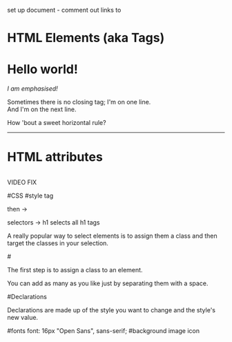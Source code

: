 set up document - 
comment out links to

# HTML Elements (aka Tags)
<h1>Hello world!</h1>
<em>I am emphasised!</em>

Sometimes there is no closing tag;
I'm on one line.<br>
And I'm on the next line.

How 'bout a sweet horizontal rule?<hr>

# HTML attributes 
<img src="" alt="">

VIDEO FIX

#CSS 
#style tag  

 then -> <link rel="stylesheet" type="text/css" media="screen" href="main.css" />

selectors -> h1 selects all h1 tags

A really popular way to select elements is to assign them a class and then target the classes in your selection. 

#<div></div>
The first step is to assign a class to an element.

You can add as many as you like just by separating them with a space.

#Declarations

Declarations are made up of the style you want to change and the style's new value.

#fonts 
font: 16px "Open Sans", sans-serif;
#background image
icon



